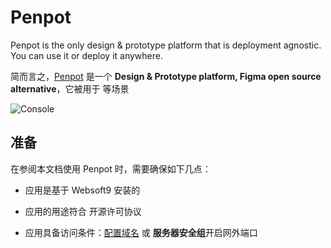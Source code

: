 # Penpot

Penpot is the only design & prototype platform that is deployment agnostic. You can use it or deploy it anywhere.

简而言之，[Penpot](https://penpot.app/) 是一个 **Design & Prototype platform, Figma open source alternative**，它被用于  等场景


![Console](https://libs.websoft9.com/Websoft9/DocsPicture/zh/penpot/penpot-gui-websoft9.png)


## 准备

在参阅本文档使用 Penpot 时，需要确保如下几点：

- 应用是基于 Websoft9 安装的

- 应用的用途符合 [](https://some_license_url) 开源许可协议

- 应用具备访问条件：[配置域名](./guide/appsetdomain) 或 **服务器安全组**开启网外端口